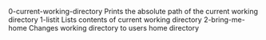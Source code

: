 0-current-working-directory Prints the absolute path of the current working directory
1-listit Lists contents of current working directory
2-bring-me-home Changes working directory to users home directory
